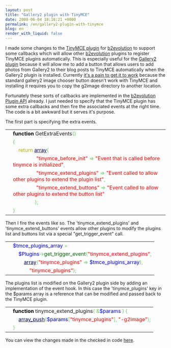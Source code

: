 ```yaml
---
layout: post
title: "Gallery2 plugin with TinyMCE"
date: 2008-06-04 18:18:21 +0000
permalink: /en/gallery2-plugin-with-tinymce
blog: en
render_with_liquid: false
---
```


<p>I made some changes to the <a href="http://manual.b2evolution.net/Plugins/tinymce_plugin">TinyMCE plugin</a> for <a href="http://www.b2evolution.net/" title="b2evolution">b2evolution</a> to support some callbacks which will allow other <a href="http://www.b2evolution.net/" title="b2evolution">b2evolution</a> plugins to register TinyMCE plugins automatically. This is especially useful for the <a href="http://manual.b2evolution.net/Plugins/gallery2_plugin">Gallery2 plugin</a> because it will allow me to add a button that allows users to add photos from Gallery2 to their blog posts to TinyMCE automatically when the Gallery2 plugin is installed.  Currently <a href="http://manual.b2evolution.net/Plugins/gallery2_plugin#Using_the_Gallery2_Plugin_with_the_TinyMCE_Plugin">it's a pain to get it to work</a> because the standard gallery2 image chooser button doesn't work with TinyMCE and installing it requires you to copy the g2image directory to another location.</p>

<p>Fortunately these sorts of callbacks are implemented in the <a href="http://www.b2evolution.net/" title="b2evolution">b2evolution</a> <a href="http://doc.b2evolution.net/v-2-4/plugins/Plugin.html">Plugin API</a> already. I just needed to specify that the TinyMCE plugin has some extra callbacks and then fire the associated events at the right time. The code is a bit awkward but it serves it's purpose.</p>

<p>The first part is specifying the extra events.</p>

<div class="codeblock amc_php amc_short"><table><tr class="amc_code_odd"><td class="amc_line"><div class="amc1"></div></td><td><span style="color: #000000; font-weight: bold;">function</span> GetExtraEvents<span style="color: #66cc66;">&#40;</span><span style="color: #66cc66;">&#41;</span><br /></td></tr><tr class="amc_code_even"><td class="amc_line"><div class="amc2"></div></td><td><span style="color: #66cc66;">&#123;</span><br /></td></tr><tr class="amc_code_odd"><td class="amc_line"><div class="amc3"></div></td><td>&nbsp; &nbsp; <span style="color: #b1b100;">return</span> <a href="http://www.php.net/array"><span style="color: #000066;">array</span></a><span style="color: #66cc66;">&#40;</span><br /></td></tr><tr class="amc_code_even"><td class="amc_line"><div class="amc4"></div></td><td>&nbsp; &nbsp; &nbsp; &nbsp; &nbsp; &nbsp; &nbsp; &nbsp; &nbsp;<span style="color: #ff0000;">&quot;tinymce_before_init&quot;</span> <span style="color: #66cc66;">=&gt;</span> <span style="color: #ff0000;">&quot;Event that is called before tinymce is initialized&quot;</span><span style="color: #66cc66;">,</span><br /></td></tr><tr class="amc_code_odd"><td class="amc_line"><div class="amc5"></div></td><td>&nbsp; &nbsp; &nbsp; &nbsp; &nbsp; &nbsp; &nbsp; &nbsp; &nbsp;<span style="color: #ff0000;">&quot;tinymce_extend_plugins&quot;</span> <span style="color: #66cc66;">=&gt;</span> <span style="color: #ff0000;">&quot;Event called to allow other plugins to extend the plugin list&quot;</span><span style="color: #66cc66;">,</span><br /></td></tr><tr class="amc_code_even"><td class="amc_line"><div class="amc6"></div></td><td>&nbsp; &nbsp; &nbsp; &nbsp; &nbsp; &nbsp; &nbsp; &nbsp; &nbsp;<span style="color: #ff0000;">&quot;tinymce_extend_buttons&quot;</span> <span style="color: #66cc66;">=&gt;</span> <span style="color: #ff0000;">&quot;Event called to allow other plugins to extend the button list&quot;</span><br /></td></tr><tr class="amc_code_odd"><td class="amc_line"><div class="amc7"></div></td><td>&nbsp; &nbsp; &nbsp; &nbsp; &nbsp; &nbsp; &nbsp; &nbsp; <span style="color: #66cc66;">&#41;</span><span style="color: #66cc66;">;</span><br /></td></tr><tr class="amc_code_even"><td class="amc_line"><div class="amc8"></div></td><td><span style="color: #66cc66;">&#125;</span></td></tr></table></div>

<p>Then I fire the events like so. The &apos;tinymce_extend_plugins&apos; and &apos;tinymce_extend_buttons&apos; events allow other plugins to modify the plugins list and buttons list via a special &quot;get_trigger_event&quot; call.</p>

<div class="codeblock amc_php amc_short"><table><tr class="amc_code_odd"><td class="amc_line"><div class="amc1"></div></td><td><span style="color: blue;">$tmce_plugins_array</span> <span style="color: #66cc66;">=</span><br /></td></tr><tr class="amc_code_even"><td class="amc_line"><div class="amc2"></div></td><td>&nbsp; &nbsp; <span style="color: blue;">$Plugins</span><span style="color: #66cc66;">-&gt;</span><span style="color: #006600;">get_trigger_event</span><span style="color: #66cc66;">&#40;</span><span style="color: #ff0000;">&quot;tinymce_extend_plugins&quot;</span><span style="color: #66cc66;">,</span><br /></td></tr><tr class="amc_code_odd"><td class="amc_line"><div class="amc3"></div></td><td>&nbsp; &nbsp; &nbsp; &nbsp; <a href="http://www.php.net/array"><span style="color: #000066;">array</span></a><span style="color: #66cc66;">&#40;</span><span style="color: #ff0000;">&quot;tinymce_plugins&quot;</span> <span style="color: #66cc66;">=&gt;</span> <span style="color: blue;">$tmce_plugins_array</span><span style="color: #66cc66;">&#41;</span><span style="color: #66cc66;">,</span><br /></td></tr><tr class="amc_code_even"><td class="amc_line"><div class="amc4"></div></td><td>&nbsp; &nbsp; &nbsp; &nbsp; &nbsp; &nbsp; <span style="color: #ff0000;">&quot;tinymce_plugins&quot;</span><span style="color: #66cc66;">&#41;</span><span style="color: #66cc66;">;</span></td></tr></table></div>

<p>The plugins list is modified on the Gallery2 plugin side by adding an implementation of the event hook. In this case the &apos;tinymce_plugins&apos; key in the $params array is a reference that can be modified and passed back to the TinyMCE plugin.</p>

<div class="codeblock amc_php amc_short"><table><tr class="amc_code_odd"><td class="amc_line"><div class="amc1"></div></td><td><span style="color: #000000; font-weight: bold;">function</span> tinymce_extend_plugins<span style="color: #66cc66;">&#40;</span> <span style="color: #66cc66;">&amp;</span><span style="color: blue;">$params</span> <span style="color: #66cc66;">&#41;</span> <span style="color: #66cc66;">&#123;</span><br /></td></tr><tr class="amc_code_even"><td class="amc_line"><div class="amc2"></div></td><td>&nbsp; &nbsp; <a href="http://www.php.net/array_push"><span style="color: #000066;">array_push</span></a><span style="color: #66cc66;">&#40;</span><span style="color: blue;">$params</span><span style="color: #66cc66;">&#91;</span><span style="color: #ff0000;">&quot;tinymce_plugins&quot;</span><span style="color: #66cc66;">&#93;</span><span style="color: #66cc66;">,</span> <span style="color: #ff0000;">&quot;-g2image&quot;</span><span style="color: #66cc66;">&#41;</span><span style="color: #66cc66;">;</span><br /></td></tr><tr class="amc_code_odd"><td class="amc_line"><div class="amc3"></div></td><td><span style="color: #66cc66;">&#125;</span></td></tr></table></div>

<p>You can view the changes made in the checked in code <a href="http://evocms-plugins.svn.sourceforge.net/viewvc/evocms-plugins?view=rev&amp;revision=714">here</a>.</p>
